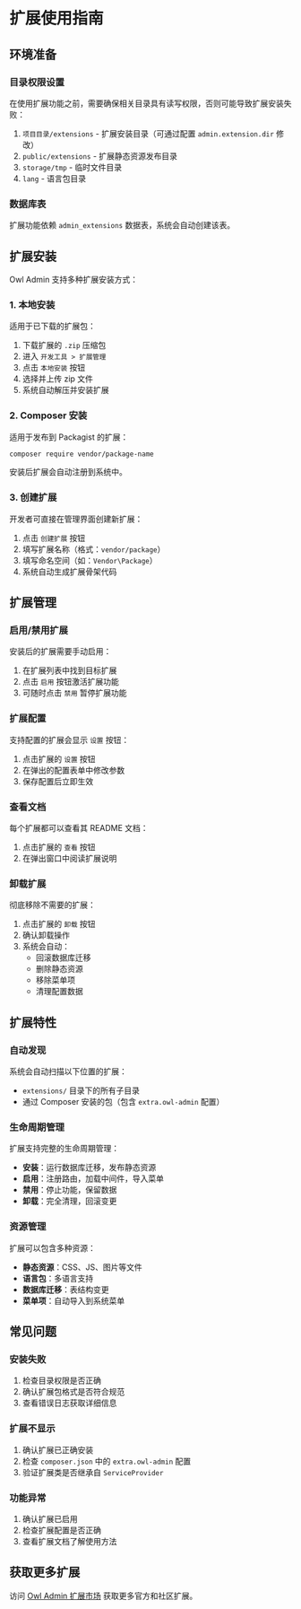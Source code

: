 # 扩展使用指南

## 环境准备

### 目录权限设置

在使用扩展功能之前，需要确保相关目录具有读写权限，否则可能导致扩展安装失败：

1. `项目目录/extensions` - 扩展安装目录（可通过配置 `admin.extension.dir` 修改）
2. `public/extensions` - 扩展静态资源发布目录
3. `storage/tmp` - 临时文件目录
4. `lang` - 语言包目录

### 数据库表

扩展功能依赖 `admin_extensions` 数据表，系统会自动创建该表。

## 扩展安装

Owl Admin 支持多种扩展安装方式：

### 1. 本地安装

适用于已下载的扩展包：

1. 下载扩展的 `.zip` 压缩包
2. 进入 `开发工具 > 扩展管理`
3. 点击 `本地安装` 按钮
4. 选择并上传 zip 文件
5. 系统自动解压并安装扩展

### 2. Composer 安装

适用于发布到 Packagist 的扩展：

```bash
composer require vendor/package-name
```

安装后扩展会自动注册到系统中。

### 3. 创建扩展

开发者可直接在管理界面创建新扩展：

1. 点击 `创建扩展` 按钮
2. 填写扩展名称（格式：`vendor/package`）
3. 填写命名空间（如：`Vendor\Package`）
4. 系统自动生成扩展骨架代码

## 扩展管理

### 启用/禁用扩展

安装后的扩展需要手动启用：

1. 在扩展列表中找到目标扩展
2. 点击 `启用` 按钮激活扩展功能
3. 可随时点击 `禁用` 暂停扩展功能

### 扩展配置

支持配置的扩展会显示 `设置` 按钮：

1. 点击扩展的 `设置` 按钮
2. 在弹出的配置表单中修改参数
3. 保存配置后立即生效

### 查看文档

每个扩展都可以查看其 README 文档：

1. 点击扩展的 `查看` 按钮
2. 在弹出窗口中阅读扩展说明

### 卸载扩展

彻底移除不需要的扩展：

1. 点击扩展的 `卸载` 按钮
2. 确认卸载操作
3. 系统会自动：
   - 回滚数据库迁移
   - 删除静态资源
   - 移除菜单项
   - 清理配置数据

## 扩展特性

### 自动发现

系统会自动扫描以下位置的扩展：

- `extensions/` 目录下的所有子目录
- 通过 Composer 安装的包（包含 `extra.owl-admin` 配置）

### 生命周期管理

扩展支持完整的生命周期管理：

- **安装**：运行数据库迁移，发布静态资源
- **启用**：注册路由，加载中间件，导入菜单
- **禁用**：停止功能，保留数据
- **卸载**：完全清理，回滚变更

### 资源管理

扩展可以包含多种资源：

- **静态资源**：CSS、JS、图片等文件
- **语言包**：多语言支持
- **数据库迁移**：表结构变更
- **菜单项**：自动导入到系统菜单

## 常见问题

### 安装失败

1. 检查目录权限是否正确
2. 确认扩展包格式是否符合规范
3. 查看错误日志获取详细信息

### 扩展不显示

1. 确认扩展已正确安装
2. 检查 `composer.json` 中的 `extra.owl-admin` 配置
3. 验证扩展类是否继承自 `ServiceProvider`

### 功能异常

1. 确认扩展已启用
2. 检查扩展配置是否正确
3. 查看扩展文档了解使用方法

## 获取更多扩展

访问 [Owl Admin 扩展市场](https://owladmin.com/ext) 获取更多官方和社区扩展。
